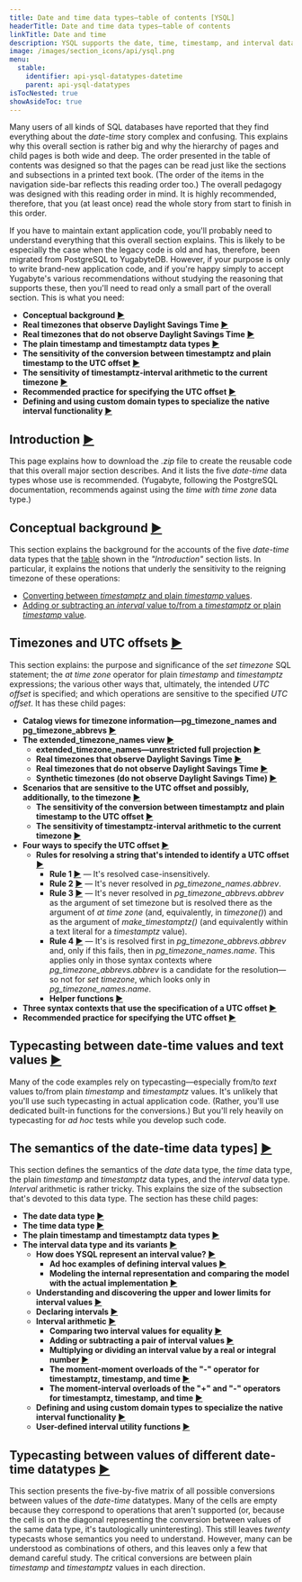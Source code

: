 ```yaml
---
title: Date and time data types—table of contents [YSQL]
headerTitle: Date and time data types—table of contents
linkTitle: Date and time
description: YSQL supports the date, time, timestamp, and interval data types together with interval arithmetic.
image: /images/section_icons/api/ysql.png
menu:
  stable:
    identifier: api-ysql-datatypes-datetime
    parent: api-ysql-datatypes
isTocNested: true
showAsideToc: true
---
```


Many users of all kinds of SQL databases have reported that they find everything about the _date-time_ story complex and confusing. This explains why this overall section is rather big and why the hierarchy of pages and child pages is both wide and deep. The order presented in the table of contents was designed so that the pages can be read just like the sections and subsections in a printed text book. (The order of the items in the navigation side-bar reflects this reading order too.) The overall pedagogy was designed with this reading order in mind. It is highly recommended, therefore, that you (at least once) read the whole story from start to finish in this order.

If you have to maintain extant application code, you'll probably need to understand everything that this overall section explains. This is likely to be especially the case when the legacy code is old and has, therefore, been migrated from PostgreSQL to YugabyteDB. However, if your purpose is only to write brand-new application code, and if you're happy simply to accept Yugabyte's various recommendations without studying the reasoning that supports these, then you'll need to read only a small part of the overall section. This is what you need:

- **Conceptual background [►](./conceptual-background/)**
- **Real timezones that observe Daylight Savings Time [►](./timezones/extended-timezone-names/canonical-real-country-with-dst/)**
- **Real timezones that do not observe Daylight Savings Time [►](./timezones/extended-timezone-names/canonical-real-country-no-dst/)**
- **The plain timestamp and timestamptz data types [►](./date-time-data-types-semantics/type-timestamp/)**
- **The sensitivity of the conversion between timestamptz and plain timestamp to the UTC offset [►](./timezones/timezone-sensitive-operations/timestamptz-plain-timestamp-conversion/)**
- **The sensitivity of timestamptz-interval arithmetic to the current timezone [►](./timezones/timezone-sensitive-operations/timestamptz-interval-day-arithmetic/)**
- **Recommended practice for specifying the UTC offset [►](./timezones/recommendation/)**
- **Defining and using custom domain types to specialize the native interval functionality [►](./date-time-data-types-semantics/type-interval/custom-interval-domains/)**

## Introduction [►](./intro/)

This page explains how to download the _.zip_ file to create the reusable code that this overall major section describes. And it lists the five _date-time_ data types whose use is recommended. (Yugabyte, following the PostgreSQL documentation, recommends against using the _time with time zone_ data type.)

## Conceptual background [►](./conceptual-background/)

This section explains the background for the accounts of the five _date-time_ data types that the [table](./intro/#table-of-five) shown in the _"Introduction"_ section lists. In particular, it explains the notions that underly the sensitivity to the reigning timezone of these operations:

- [Converting between _timestamptz_ and plain _timestamp_ values](./timezones/timezone-sensitive-operations/timestamptz-plain-timestamp-conversion/).
- [Adding or subtracting an _interval_ value to/from a _timestamptz_ or plain _timestamp_ value](./date-time-data-types-semantics/type-interval/interval-arithmetic/moment-interval-overloads-of-plus-and-minus/).

## Timezones and UTC offsets [►](./timezones/)

This section explains: the purpose and significance of the _set timezone_ SQL statement; the _at time zone_ operator for plain _timestamp_ and _timestamptz_ expressions; the various other ways that, ultimately, the intended _UTC offset_ is specified; and which operations are sensitive to the specified _UTC offset_. It has these child pages:

- **Catalog views for timezone information—pg_timezone_names and pg_timezone_abbrevs [►](./timezones/catalog-views/)**
- **The extended_timezone_names view [►](./timezones/extended-timezone-names/)**
  - **extended_timezone_names—unrestricted full projection [►](./timezones/extended-timezone-names/unrestricted-full-projection/)**
  - **Real timezones that observe Daylight Savings Time [►](./timezones/extended-timezone-names/canonical-real-country-with-dst/)**
  - **Real timezones that do not observe Daylight Savings Time [►](./timezones/extended-timezone-names/canonical-real-country-no-dst/)**
  - **Synthetic timezones (do not observe Daylight Savings Time) [►](./timezones/extended-timezone-names/canonical-no-country-no-dst/)**
- **Scenarios that are sensitive to the UTC offset and possibly, additionally, to the timezone [►](./timezones/timezone-sensitive-operations/)**
  - **The sensitivity of the conversion between timestamptz and plain timestamp to the UTC offset [►](./timezones/timezone-sensitive-operations/timestamptz-plain-timestamp-conversion/)**
  - **The sensitivity of timestamptz-interval arithmetic to the current timezone [►](./timezones/timezone-sensitive-operations/timestamptz-interval-day-arithmetic/)**
- **Four ways to specify the UTC offset [►](./timezones/ways-to-spec-offset/)**
  - **Rules for resolving a string that's intended to identify a UTC offset [►](./timezones/ways-to-spec-offset/name-res-rules/)**
    - **Rule 1 [►](./timezones/ways-to-spec-offset/name-res-rules/rule-1/)** — It's resolved case-insensitively.
    - **Rule 2 [►](./timezones/ways-to-spec-offset/name-res-rules/rule-2/)** — It's never resolved in _pg_timezone_names.abbrev_.
    - **Rule 3 [►](./timezones/ways-to-spec-offset/name-res-rules/rule-3/)** — It's never resolved in _pg_timezone_abbrevs.abbrev_ as the argument of set timezone but is resolved there as the argument of _at time zone_ (and, equivalently, in _timezone()_) and as the argument of _make_timestamptz()_ (and equivalently within a text literal for a _timestamptz_ value).
    - **Rule 4 [►](./timezones/ways-to-spec-offset/name-res-rules/rule-4/)** — It's is resolved first in _pg_timezone_abbrevs.abbrev_ and, only if this fails, then in _pg_timezone_names.name_. This applies only in those syntax contexts where _pg_timezone_abbrevs.abbrev_ is a candidate for the resolution—so not for _set timezone_, which looks only in _pg_timezone_names.name_.
    - **Helper functions [►](./timezones/ways-to-spec-offset/name-res-rules/helper-functions/)**
- **Three syntax contexts that use the specification of a UTC offset [►](./timezones/syntax-contexts-to-spec-offset/)**
- **Recommended practice for specifying the UTC offset [►](./timezones/recommendation/)**

## Typecasting between date-time values and text values [►](./typecasting-between-date-time-and-text/)

Many of the code examples rely on typecasting—especially from/to _text_ values to/from plain _timestamp_ and _timestamptz_ values. It's unlikely that you'll use such typecasting in actual application code. (Rather, you'll use dedicated built-in functions for the conversions.) But you'll rely heavily on typecasting for _ad hoc_ tests while you develop such code.

## The semantics of the date-time data types] [►](./date-time-data-types-semantics/)

This section defines the semantics of the _date_ data type, the _time_ data type, the plain _timestamp_ and _timestamptz_ data types, and the _interval_ data type. _Interval_ arithmetic is rather tricky. This explains the size of the subsection that's devoted to this data type. The section has these child pages:

- **The date data type [►](./date-time-data-types-semantics/type-date/)**
- **The time data type [►](./date-time-data-types-semantics/type-time/)**
- **The plain timestamp and timestamptz data types [►](./date-time-data-types-semantics/type-timestamp/)**
- **The interval data type and its variants [►](./date-time-data-types-semantics/type-interval/)**
  - **How does YSQL represent an interval value? [►](./date-time-data-types-semantics/type-interval/interval-representation/)**
    - **Ad hoc examples of defining interval values [►](./date-time-data-types-semantics/type-interval/interval-representation/ad-hoc-examples/)**
    - **Modeling the internal representation and comparing the model with the actual implementation [►](./date-time-data-types-semantics/type-interval/interval-representation/internal-representation-model/)**
  - **Understanding and discovering the upper and lower limits for interval values [►](./date-time-data-types-semantics/type-interval/interval-limits/)**
  - **Declaring intervals [►](./date-time-data-types-semantics/type-interval/declaring-intervals/)**
  - **Interval arithmetic [►](./date-time-data-types-semantics/type-interval/interval-arithmetic/)**
    - **Comparing two interval values for equality [►](./date-time-data-types-semantics/type-interval/interval-arithmetic/interval-interval-equality/)**
    - **Adding or subtracting a pair of interval values [►](./date-time-data-types-semantics/type-interval/interval-arithmetic/interval-interval-addition/)**
    - **Multiplying or dividing an interval value by a real or integral number [►](./date-time-data-types-semantics/type-interval/interval-arithmetic/interval-number-multiplication/)**
    - **The moment-moment overloads of the "-" operator for timestamptz, timestamp, and time [►](./date-time-data-types-semantics/type-interval/interval-arithmetic/moment-moment-overloads-of-minus/)**
    - **The moment-interval overloads of the "+" and "-" operators for timestamptz, timestamp, and time [►](./date-time-data-types-semantics/type-interval/interval-arithmetic/moment-interval-overloads-of-plus-and-minus/)**
  - **Defining and using custom domain types to specialize the native interval functionality [►](./date-time-data-types-semantics/type-interval/custom-interval-domains/)**
  - **User-defined interval utility functions [►](./date-time-data-types-semantics/type-interval/interval-utilities/)**

## Typecasting between values of different date-time datatypes [►](./typecasting-between-date-time-values/)

This section presents the five-by-five matrix of all possible conversions between values of the _date-time_ datatypes. Many of the cells are empty because they correspond to operations that aren't supported (or, because the cell is on the diagonal representing the conversion between values of the same data type, it's tautologically uninteresting). This still leaves *twenty* typecasts whose semantics you need to understand. However, many can be understood as combinations of others, and this leaves only a few that demand careful study. The critical conversions are between plain _timestamp_ and _timestamptz_ values in each direction.
